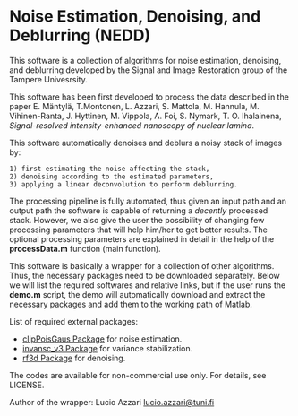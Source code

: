 # Noise Estimation, Denoising, and Deblurring (NEDD)

This software is a collection of algorithms for noise estimation, denoising, and deblurring developed by the Signal and Image Restoration group of the Tampere Univesrsity.

This software has been first developed to process the data described in the paper E. Mäntylä, T.Montonen, L. Azzari, S. Mattola, M. Hannula, M. Vihinen-Ranta, J. Hyttinen, M. Vippola, A. Foi, S. Nymark, T. O. Ihalainena, _Signal-resolved intensity-enhanced nanoscopy of nuclear lamina_. 

This software automatically denoises and deblurs a noisy stack of images by:
    
    1) first estimating the noise affecting the stack,
    2) denoising according to the estimated parameters,
    3) applying a linear deconvolution to perform deblurring.

The processing pipeline is fully automated, thus given an input path and an output path the software is capable of returning a _decently_ processed stack. However, we also give the user the possibility of changing few processing parameters that will help him/her to get better results. The optional processing parameters are explained in detail in the help of the **processData.m** function (main function).

This software is basically a wrapper for a collection of other algorithms. Thus, the necessary packages need to be downloaded separately. Below we will list the required softwares and relative links, but if the user runs the **demo.m** script, the demo will automatically download and extract the necessary packages and add them to the working path of Matlab.

List of required external packages:
* [clipPoisGaus Package](https://webpages.tuni.fi/foi/ClipPoisGaus_stdEst2D_v232.zip) for noise estimation.
* [invansc_v3 Package](https://webpages.tuni.fi/foi/invansc/invansc_v3.zip) for variance stabilization.
* [rf3d Package](https://webpages.tuni.fi/foi/GCF-BM3D/RF3D_v1p1p1.zip) for denoising.

The codes are available for non-commercial use only. For details, see LICENSE.

Author of the wrapper: Lucio Azzari [lucio.azzari@tuni.fi](lucio.azzari@tuni.fi)
